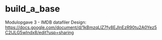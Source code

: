 # build_a_base
Modulopgave 3 - IMDB datafiler
Design: https://docs.google.com/document/d/1kBmzqLlZ7fy8EJlnEzR90tu2A0Yez5C2lJLG5wIndx8/edit?usp=sharing
